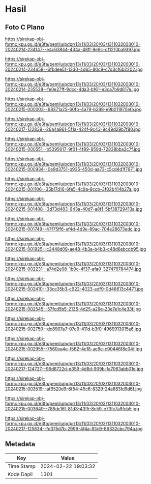 # Hasil

## Foto C Plano

https://sirekap-obj-formc.kpu.go.id/e3fa/pemilu/pdpr/13/11/03/20/03/1311032003010-20240214-234147--e4c63844-434a-48ff-8e9c-df1210ba9397.jpg

https://sirekap-obj-formc.kpu.go.id/e3fa/pemilu/pdpr/13/11/03/20/03/1311032003010-20240214-234658--6fbdee51-1330-4d65-80c9-c7d3cf6b2202.jpg

https://sirekap-obj-formc.kpu.go.id/e3fa/pemilu/pdpr/13/11/03/20/03/1311032003010-20240214-235538--fe0e27ff-9dcc-4da3-b161-e3ca7b9d617e.jpg

https://sirekap-obj-formc.kpu.go.id/e3fa/pemilu/pdpr/13/11/03/20/03/1311032003010-20240215-000003--68371a25-60fb-4a79-b288-e9b011970efa.jpg

https://sirekap-obj-formc.kpu.go.id/e3fa/pemilu/pdpr/13/11/03/20/03/1311032003010-20240217-122839--26a4a961-5f1a-424f-9c43-9c49d29b7f80.jpg

https://sirekap-obj-formc.kpu.go.id/e3fa/pemilu/pdpr/13/11/03/20/03/1311032003010-20240215-000551--b5395617-9f01-4f89-859d-72838bba2c7f.jpg

https://sirekap-obj-formc.kpu.go.id/e3fa/pemilu/pdpr/13/11/03/20/03/1311032003010-20240215-000934--0e9d3751-b935-450d-aa73-c5cd4d1f7671.jpg

https://sirekap-obj-formc.kpu.go.id/e3fa/pemilu/pdpr/13/11/03/20/03/1311032003010-20240215-001106--35b17d16-6fe5-4c9a-8ccb-3f02b414b27a.jpg

https://sirekap-obj-formc.kpu.go.id/e3fa/pemilu/pdpr/13/11/03/20/03/1311032003010-20240215-001408--3d73d483-643a-40d7-a8f1-5bf38729413a.jpg

https://sirekap-obj-formc.kpu.go.id/e3fa/pemilu/pdpr/13/11/03/20/03/1311032003010-20240215-001749--47f75ff6-ef4d-4d9e-89ac-704e28673edc.jpg

https://sirekap-obj-formc.kpu.go.id/e3fa/pemilu/pdpr/13/11/03/20/03/1311032003010-20240215-001925--c2448d09-ae48-4b3a-b4b3-c48d6ebcdb95.jpg

https://sirekap-obj-formc.kpu.go.id/e3fa/pemilu/pdpr/13/11/03/20/03/1311032003010-20240215-002231--a74d2e08-1b0c-4f37-afa0-327479784474.jpg

https://sirekap-obj-formc.kpu.go.id/e3fa/pemilu/pdpr/13/11/03/20/03/1311032003010-20240215-002410--33ce35b3-c922-4023-adf9-0d48613c4471.jpg

https://sirekap-obj-formc.kpu.go.id/e3fa/pemilu/pdpr/13/11/03/20/03/1311032003010-20240215-002545--57fcd5b5-2135-4d25-a29e-23e7e1c4e33f.jpg

https://sirekap-obj-formc.kpu.go.id/e3fa/pemilu/pdpr/13/11/03/20/03/1311032003010-20240215-002750--dc8907a7-07c9-411d-b3f0-4969913015a6.jpg

https://sirekap-obj-formc.kpu.go.id/e3fa/pemilu/pdpr/13/11/03/20/03/1311032003010-20240215-002955--7560ea4e-f562-4e18-ae6e-c90446f8e04f.jpg

https://sirekap-obj-formc.kpu.go.id/e3fa/pemilu/pdpr/13/11/03/20/03/1311032003010-20240217-124727--99d8722d-e359-4d8d-909b-fa7063abb01e.jpg

https://sirekap-obj-formc.kpu.go.id/e3fa/pemilu/pdpr/13/11/03/20/03/1311032003010-20240215-003519--af9520d9-6f54-49c6-8329-24a683fd9d6f.jpg

https://sirekap-obj-formc.kpu.go.id/e3fa/pemilu/pdpr/13/11/03/20/03/1311032003010-20240215-003649--789dc16f-81d3-43f5-8c59-e73fc7a9fcb5.jpg

https://sirekap-obj-formc.kpu.go.id/e3fa/pemilu/pdpr/13/11/03/20/03/1311032003010-20240217-125834--fd375d7b-2999-4f4a-83c9-86332cbc794a.jpg


## Metadata

| Key        | Value               |
| ---------- | ------------------- |
| Time Stamp | 2024-02-22 19:03:32 |
| Kode Dapil | 1301                |



